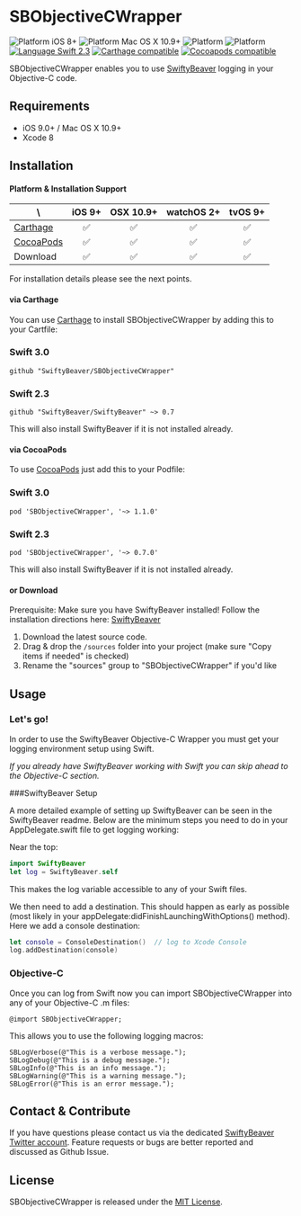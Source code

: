 # SBObjectiveCWrapper

![Platform iOS 8+](https://img.shields.io/badge/Platform-iOS%208%2B-blue.svg)
![Platform Mac OS X 10.9+](https://img.shields.io/badge/Platform-Mac%20OS%20X%2010.9%2B-blue.svg)
![Platform](https://img.shields.io/badge/Platform-tvOS%209%2B-blue.svg)
![Platform](https://img.shields.io/badge/Platform-watchOS%202%2B-blue.svg)
<br/>
[![Language Swift 2.3](https://img.shields.io/badge/Language-Swift%202-orange.svg)](https://developer.apple.com/swift)
[![Carthage compatible](https://img.shields.io/badge/Carthage-compatible-brightgreen.svg)](https://github.com/Carthage/Carthage)
[![Cocoapods compatible](https://img.shields.io/cocoapods/v/SBObjectiveCWrapper.svg)]("https://cocoapods.org)

SBObjectiveCWrapper enables you to use [SwiftyBeaver](https://github.com/SwiftyBeaver/SwiftyBeaver) logging in your Objective-C code.

## Requirements

- iOS 9.0+ / Mac OS X 10.9+
- Xcode 8

## Installation

#### Platform & Installation Support

\ | iOS 9+ | OSX 10.9+ | watchOS 2+ | tvOS 9+
------------- | ------------- | ------------- | ------------- | -------------
[Carthage](https://github.com/Carthage/Carthage) | <center>✅</center> | <center>✅</center> | <center>✅</center> | <center>✅</center>
[CocoaPods](https://cocoapods.org) | <center>✅</center> | <center>✅</center> | <center>✅</center> | <center>✅</center>
Download | <center>✅</center> | <center>✅</center> | <center>✅</center> | <center>✅</center>

For installation details please see the next points.

#### via Carthage

You can use [Carthage](https://github.com/Carthage/Carthage) to install SBObjectiveCWrapper by adding this to your Cartfile:

### Swift 3.0
```
github "SwiftyBeaver/SBObjectiveCWrapper"
```

### Swift 2.3

```
github "SwiftyBeaver/SwiftyBeaver" ~> 0.7
```

This will also install SwiftyBeaver if it is not installed already.

#### via CocoaPods

To use [CocoaPods](https://cocoapods.org) just add this to your Podfile:

### Swift 3.0

```
pod 'SBObjectiveCWrapper', '~> 1.1.0'
```

### Swift 2.3

```
pod 'SBObjectiveCWrapper', '~> 0.7.0'
```

This will also install SwiftyBeaver if it is not installed already.

#### or Download

Prerequisite: Make sure you have SwiftyBeaver installed! Follow the installation directions here: [SwiftyBeaver](https://github.com/SwiftyBeaver/SwiftyBeaver)

1. Download the latest source code.
2. Drag & drop the `/sources` folder into your project (make sure "Copy items if needed" is checked)
3. Rename the "sources" group to "SBObjectiveCWrapper" if you'd like

## Usage

### Let's go!

In order to use the SwiftyBeaver Objective-C Wrapper you must get your logging environment setup using Swift.

*If you already have SwiftyBeaver working with Swift you can skip ahead to the _Objective-C_ section.*

###SwiftyBeaver Setup

A more detailed example of setting up SwiftyBeaver can be seen in the SwiftyBeaver readme. Below are the minimum steps you need to do in your AppDelegate.swift file to get logging working:

Near the top:

```Swift
import SwiftyBeaver
let log = SwiftyBeaver.self
```

This makes the log variable accessible to any of your Swift files.

We then need to add a destination. This should happen as early as possible (most likely in your appDelegate:didFinishLaunchingWithOptions() method). Here we add a console destination:

```Swift
let console = ConsoleDestination()  // log to Xcode Console
log.addDestination(console)
```

### Objective-C

Once you can log from Swift now you can import SBObjectiveCWrapper into any of your Objective-C .m files:

`@import SBObjectiveCWrapper;`

This allows you to use the following logging macros:

```
SBLogVerbose(@"This is a verbose message.");
SBLogDebug(@"This is a debug message.");
SBLogInfo(@"This is an info message.");
SBLogWarning(@"This is a warning message.");
SBLogError(@"This is an error message.");
```

## Contact & Contribute
If you have questions please contact us via the dedicated [SwiftyBeaver Twitter account](https://twitter.com/SwiftyBeaver). Feature requests or bugs are better reported and discussed as Github Issue.

## License
SBObjectiveCWrapper is released under the [MIT License](https://github.com/SwiftyBeaver/SwiftyBeaver/blob/master/LICENSE).
